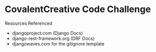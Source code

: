 # CovalentCreative Code Challenge

Resources Referenced
- djangoproject.com (Django Docs)
- django-rest-framework.org (DRF Docs)
- djangowaves.com for the gitignore template
